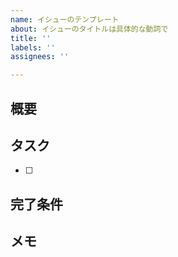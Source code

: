 ```yaml
---
name: イシューのテンプレート
about: イシューのタイトルは具体的な動詞で
title: ''
labels: ''
assignees: ''

---
```


## 概要

## タスク
- [ ] 

## 完了条件

## メモ
